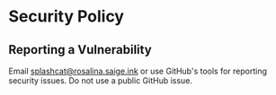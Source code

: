 # Security Policy

## Reporting a Vulnerability

Email splashcat@rosalina.saige.ink or use GitHub's tools for reporting security issues. Do not use a public GitHub issue. 
